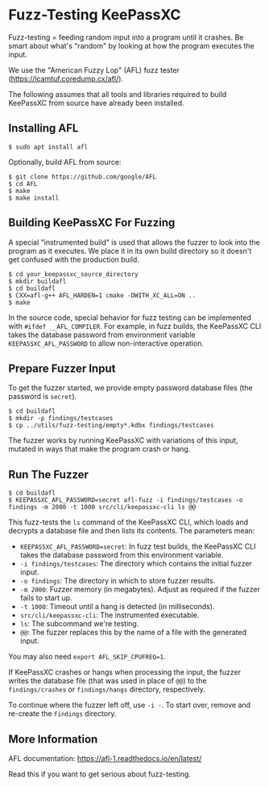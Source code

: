 # Fuzz-Testing KeePassXC

Fuzz-testing = feeding random input into a program until it crashes. Be smart about what's "random" by looking at how the program executes the input.

We use the "American Fuzzy Lop" (AFL) fuzz tester (https://lcamtuf.coredump.cx/afl/).

The following assumes that all tools and libraries required to build KeePassXC from source have already been installed.

## Installing AFL

    $ sudo apt install afl

Optionally, build AFL from source:

    $ git clone https://github.com/google/AFL
    $ cd AFL
    $ make
    $ make install

## Building KeePassXC For Fuzzing

A special "instrumented build" is used that allows the fuzzer to look into the program as it executes. We place it in its own build directory so it doesn't get confused with the production build.

    $ cd your_keepassxc_source_directory
    $ mkdir buildafl
    $ cd buildafl
    $ CXX=afl-g++ AFL_HARDEN=1 cmake -DWITH_XC_ALL=ON ..
    $ make

In the source code, special behavior for fuzz testing can be implemented with `#ifdef __AFL_COMPILER`. For example, in fuzz builds, the KeePassXC CLI takes the database password from environment variable `KEEPASSXC_AFL_PASSWORD` to allow non-interactive operation.

## Prepare Fuzzer Input

To get the fuzzer started, we provide empty password database files (the password is `secret`).

    $ cd buildafl
    $ mkdir -p findings/testcases
    $ cp ../utils/fuzz-testing/empty*.kdbx findings/testcases

The fuzzer works by running KeePassXC with variations of this input, mutated in ways that make the program crash or hang.

## Run The Fuzzer

    $ cd buildafl
    $ KEEPASSXC_AFL_PASSWORD=secret afl-fuzz -i findings/testcases -o findings -m 2000 -t 1000 src/cli/keepassxc-cli ls @@

This fuzz-tests the `ls` command of the KeePassXC CLI, which loads and decrypts a database file and then lists its contents. The parameters mean:

* `KEEPASSXC_AFL_PASSWORD=secret`: In fuzz test builds, the KeePassXC CLI takes the database password from this environment variable.
* `-i findings/testcases`: The directory which contains the initial fuzzer input.
* `-o findings`: The directory in which to store fuzzer results.
* `-m 2000`: Fuzzer memory (in megabytes). Adjust as required if the fuzzer fails to start up.
* `-t 1000`: Timeout until a hang is detected (in milliseconds).
* `src/cli/keepassxc-cli`: The instrumented executable.
* `ls`: The subcommand we're testing.
* `@@`: The fuzzer replaces this by the name of a file with the generated input.

You may also need `export AFL_SKIP_CPUFREQ=1`.

If KeePassXC crashes or hangs when processing the input, the fuzzer writes the database file (that was used in place of `@@`) to the `findings/crashes` or `findings/hangs` directory, respectively.

To continue where the fuzzer left off, use `-i -`. To start over, remove and re-create the `findings` directory.

## More Information

AFL documentation: https://afl-1.readthedocs.io/en/latest/

Read this if you want to get serious about fuzz-testing.
